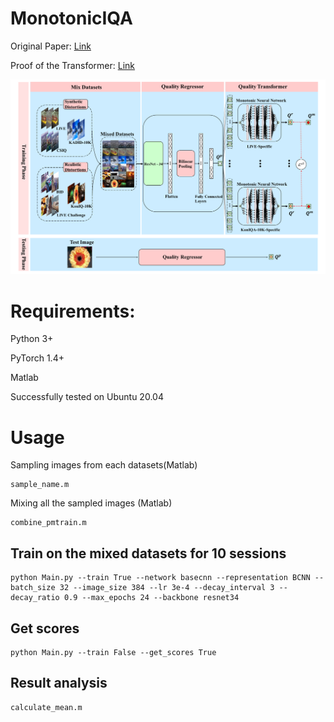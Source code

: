 # MonotonicIQA

Original Paper: [Link](https://github.com/SuperBruceJia/MonotonicIQA/blob/main/%5BPaper%5D%20Learning%20from%20Mixed%20Datasets-%20A%20Monotonic%20Image%20Quality%20Assessment%20Model.pdf)

Proof of the Transformer: [Link](https://github.com/SuperBruceJia/MonotonicIQA/blob/main/%5BProof%5D%20Proof%20of%20the%20Transformer.pdf)

<img width="1600" alt="image" src="https://github.com/SuperBruceJia/MonotonicIQA/blob/main/Fig/Fig2.png">

# Requirements:

Python 3+

PyTorch 1.4+

Matlab

Successfully tested on Ubuntu 20.04

# Usage

Sampling images from each datasets(Matlab)

```shell
sample_name.m
```

Mixing all the sampled images (Matlab)

```shell
combine_pmtrain.m
```

## Train on the mixed datasets for 10 sessions

```shell
python Main.py --train True --network basecnn --representation BCNN --batch_size 32 --image_size 384 --lr 3e-4 --decay_interval 3 --decay_ratio 0.9 --max_epochs 24 --backbone resnet34
```

## Get scores

```shell
python Main.py --train False --get_scores True
```

## Result analysis

```shell
calculate_mean.m
```
